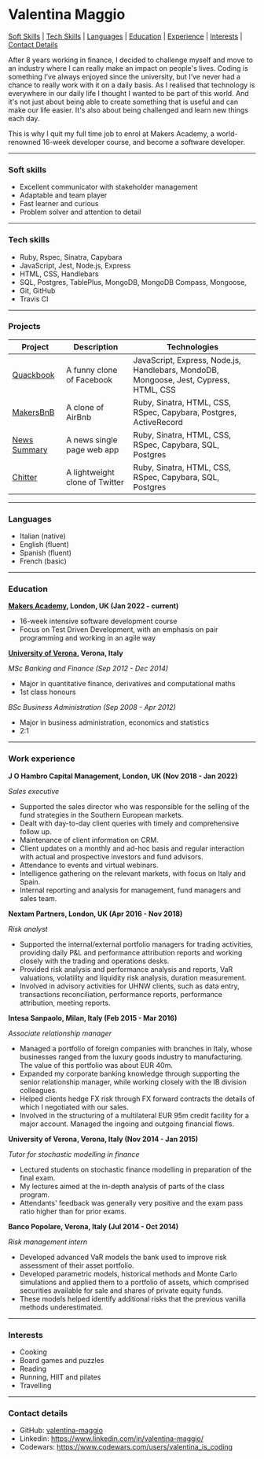 # Valentina Maggio

[Soft Skills](#soft-skills) | [Tech Skills](#tech-skills) | [Languages](#languages) | [Education](#education) | [Experience](#working-experience) | [Interests](#interests) | [Contact Details](#contact-details)

After 8 years working in finance, I decided to challenge myself and move to an industry where I can really make an impact on people's lives. 
Coding is something I’ve always enjoyed since the university, but I’ve never had a chance to really work with it on a daily basis. As I realised that technology is everywhere in our daily life I thought I wanted to be part of this world. And it's not just about being able to create something that is useful and can make our life easier. It's also about being challenged and learn new things each day. 

This is why I quit my full time job to enrol at Makers Academy, a world-renowned 16-week developer course, and become a software developer.

---

### Soft skills

* Excellent communicator with stakeholder management
* Adaptable and team player
* Fast learner and curious
* Problem solver and attention to detail

---

### Tech skills

* Ruby, Rspec, Sinatra, Capybara
* JavaScript, Jest, Node.js, Express
* HTML, CSS, Handlebars
* SQL, Postgres, TablePlus, MongoDB, MongoDB Compass, Mongoose,
* Git, GitHub
* Travis CI

---

### Projects

| Project | Description | Technologies |
| --- | ----------- | ----------- |
| [Quackbook]() | A funny clone of Facebook | JavaScript, Express, Node.js, Handlebars, MondoDB, Mongoose, Jest, Cypress, HTML, CSS |
| [MakersBnB]() | A clone of AirBnb | Ruby, Sinatra, HTML, CSS, RSpec, Capybara, Postgres, ActiveRecord |
| [News Summary]() | A news single page web app | Ruby, Sinatra, HTML, CSS, RSpec, Capybara, SQL, Postgres |
| [Chitter](https://github.com/valentina-maggio/chitter-challenge) | A lightweight clone of Twitter | Ruby, Sinatra, HTML, CSS, RSpec, Capybara, SQL, Postgres |

---

### Languages

* Italian (native)
* English (fluent)
* Spanish (fluent)
* French (basic)

---

### Education

**[Makers Academy](https://makers.tech/), London, UK (Jan 2022 - current)**

* 16-week intensive software development course
* Focus on Test Driven Development, with an emphasis on pair programming and working in an agile way

**[University of Verona](https://www.univr.it/en/home), Verona, Italy**

*MSc Banking and Finance (Sep 2012 - Dec 2014)*
* Major in quantitative finance, derivatives and computational maths
* 1st class honours

*BSc Business Administration (Sep 2008 - Apr 2012)*
* Major in business administration, economics and statistics
* 2:1

---

### Work experience

**J O Hambro Capital Management, London, UK (Nov 2018 - Jan 2022)**

*Sales executive*
* Supported the sales director who was responsible for the selling of the fund strategies in the Southern European markets.
* Dealt with day-to-day client queries with timely and comprehensive follow up.
* Maintenance of client information on CRM.
* Client updates on a monthly and ad-hoc basis and regular interaction with actual and prospective investors and fund advisors.
* Attendance to events and virtual webinars.
* Intelligence gathering on the relevant markets, with focus on Italy and Spain.
* Internal reporting and analysis for management, fund managers and sales team.

**Nextam Partners, London, UK (Apr 2016 - Nov 2018)**

*Risk analyst*
* Supported the internal/external portfolio managers for trading activities, providing daily P&L and performance attribution reports and working closely with the trading and operations desks.
* Provided risk analysis and performance analysis and reports, VaR valuations, volatility and liquidity risk analysis, duration measurement.
* Involved in advisory activities for UHNW clients, such as data entry, transactions reconciliation, performance reports, performance attribution, meeting reports.

**Intesa Sanpaolo, Milan, Italy (Feb 2015 - Mar 2016)**

*Associate relationship manager*
* Managed a portfolio of foreign companies with branches in Italy, whose businesses ranged from the luxury goods industry to manufacturing. The value of this portfolio was about EUR 40m.
* Expanded my corporate banking knowledge through supporting the senior relationship manager, while working closely with the IB division colleagues.
* Helped clients hedge FX risk through FX forward contracts the details of which I negotiated with our sales.
* Involved in the structuring of a multilateral EUR 95m credit facility for a major account. Managed the ingoing and outgoing financial flows.

**University of Verona, Verona, Italy (Nov 2014 - Jan 2015)**

*Tutor for stochastic modelling in finance*
* Lectured students on stochastic finance modelling in preparation of the final exam.
* My lectures aimed at the in-depth analysis of parts of the class program.
* Attendants' feedback was generally very positive and the exam pass ratio higher than for prior
exams.

**Banco Popolare, Verona, Italy (Jul 2014 - Oct 2014)**

*Risk management intern*
* Developed advanced VaR models the bank used to improve risk assessment of their asset portfolio.
* Developed parametric models, historical methods and Monte Carlo simulations and applied them to a portfolio of assets, which comprised securities available for sale and shares of private equity funds.
* These models helped identify additional risks that the previous vanilla methods underestimated.

---

### Interests

* Cooking
* Board games and puzzles
* Reading
* Running, HIIT and pilates
* Travelling

---

### Contact details

* GitHub: [valentina-maggio](https://github.com/valentina-maggio)
* Linkedin: https://www.linkedin.com/in/valentina-maggio/
* Codewars: https://www.codewars.com/users/valentina_is_coding
